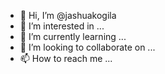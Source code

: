 - 👋 Hi, I’m @jashuakogila
- 👀 I’m interested in ...
- 🌱 I’m currently learning ...
- 💞️ I’m looking to collaborate on ...
- 📫 How to reach me ...

<!---
jashuakogila/jashuakogila is a ✨ special ✨ repository because its `README.md` (this file) appears on your GitHub profile.
You can click the Preview link to take a look at your changes.
--->
